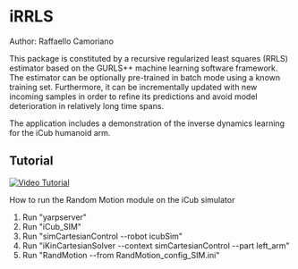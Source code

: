 iRRLS
==========

Author:
Raffaello Camoriano

This package is constituted by a recursive regularized least squares (RRLS) estimator based on the GURLS++ machine learning software framework. The estimator can be optionally pre-trained in batch mode using a known training set. Furthermore, it can be incrementally updated with new incoming samples in order to refine its predictions and avoid model deterioration in relatively long time spans.

The application includes a demonstration of the inverse dynamics learning for the iCub humanoid arm.

Tutorial
----------

[![Video Tutorial](https://img.youtube.com/vi/ca8NW16c4G8/0.jpg)](https://www.youtube.com/watch?v=ca8NW16c4G8)

How to run the Random Motion module on the iCub simulator

1) Run "yarpserver"
2) Run "iCub_SIM"
3) Run "simCartesianControl --robot icubSim"
4) Run "iKinCartesianSolver --context simCartesianControl --part left_arm"
5) Run "RandMotion --from RandMotion_config_SIM.ini"
